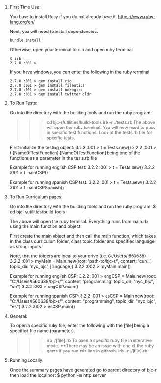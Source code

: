 1. First Time Use:

    You have to install Ruby if you do not already have it.
    https://www.ruby-lang.org/en/

    Next, you will need to install dependencies.
    ```
    bundle install
    ```

    Otherwise, open your terminal to run and open ruby terminal
    ```
    $ irb
    2.7.8 :001 >
    ```

    If you have windows, you can enter the following
    in the ruby terminal
    ```
    2.7.8 :001 > gem install rio
    2.7.8 :001 > gem install fileutils
    2.7.8 :001 > gem install nokogiri
    2.7.8 :001 > gem install twitter_cldr
    ```

2. To Run Tests:

    Go into the directory with the building tools
    and run the ruby program.
    >>> cd bjc-r/utilities/build-tools
    >>> irb -r ./tests.rb
    The above will open the ruby terminal. You will now need to pass in
    specific test functions. Look at the tests.rb file for specific tests.

    First initialize the testing object:
    3.2.2 :001 > t = Tests.new()
    3.2.2 :001 > t.[NameOfTestFunction]
    [NameOfTestFunction] being one of the functions as a parameter in the tests.rb file

    Example for running english CSP test:
    3.2.2 :001 > t = Tests.new()
    3.2.2 :001 > t.mainCSP()

    Example for running spanish CSP test:
    3.2.2 :001 > t = Tests.new()
    3.2.2 :001 > t.mainCSPSpanish()

3. To Run Curriculum pages:

    Go into the directory with the building tools
    and run the ruby program.
    $ cd bjc-r/utilities/build-tools

    The above will open the ruby terminal.
    Everything runs from main.rb using the main function and object

    First create the main object and then call the main function,
    which takes in the class curriculum folder, class topic folder
    and specified language as string inputs.

    Note, that the folders are local to your drive (i.e. C:/Users/I560638)
    3.2.2 :001 > myMain = Main.new(root: 'path-to/bjc-r/', content: 'cur/..', topic_dir: 'nyc_bjc', [language])
    3.2.2 :002 > myMain.main()

    Example for running english CSP:
    3.2.2 :001 > engCSP = Main.new(root: "C:/Users/I560638/bjc-r/", content: 'programming' topic_dir: "nyc_bjc", "en")
    3.2.2 :002 > engCSP.main()

     Example for running spanish CSP:
    3.2.2 :001 > esCSP = Main.new(root: "C:/Users/I560638/bjc-r/", content: "programming", topic_dir: "nyc_bjc", "es")
    3.2.2 :002 > esCSP.main()


4. General:

    To open a specific ruby file, enter the following with the [file]
    being a specified file name (parameter).
    >>> irb ./[file].rb
    To open a specific ruby file in interative mode.
    **There may be an issue with one of the ruby gems if you run this line in gitbash.
    >>> irb -r ./[file].rb


5. Running Locally:

    Once the summary pages have generated go to parent directory of bjc-r
    then load the localhost
    $ python -m http.server
